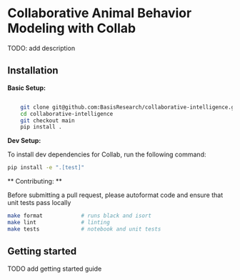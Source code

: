 

Collaborative Animal Behavior Modeling with Collab
===================================================



TODO: add description


Installation
------------

**Basic Setup:**

```sh

    git clone git@github.com:BasisResearch/collaborative-intelligence.git
    cd collaborative-intelligence
    git checkout main
    pip install .
```

**Dev Setup:**

To install dev dependencies for Collab, run the following command:

```sh
pip install -e ".[test]"
```

** Contributing: **

Before submitting a pull request, please autoformat code and ensure that unit tests pass locally

```sh
make format            # runs black and isort
make lint              # linting
make tests             # notebook and unit tests
```

## Getting started


TODO add getting started guide